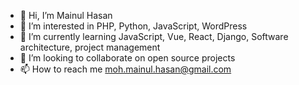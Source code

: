 - 👋 Hi, I’m Mainul Hasan
- 👀 I’m interested in PHP, Python, JavaScript, WordPress
- 🌱 I’m currently learning JavaScript, Vue, React, Django, Software architecture, project management
- 💞️ I’m looking to collaborate on open source projects
- 📫 How to reach me moh.mainul.hasan@gmail.com

<!---
m-mainul/m-mainul is a ✨ special ✨ repository because its `README.md` (this file) appears on your GitHub profile.
You can click the Preview link to take a look at your changes.
--->
